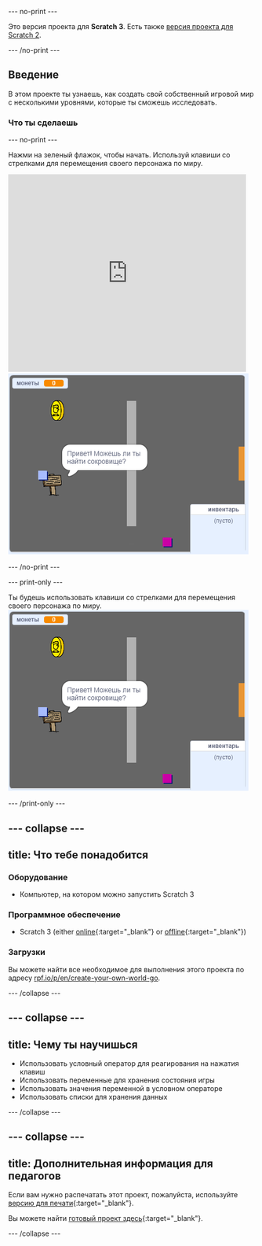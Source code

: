 \--- no-print \---

Это версия проекта для **Scratch 3**. Есть также [версия проекта для Scratch 2](https://projects.raspberrypi.org/en/projects/create-your-own-world-scratch2).

\--- /no-print \---

## Введение

В этом проекте ты узнаешь, как создать свой собственный игровой мир с несколькими уровнями, которые ты сможешь исследовать.

### Что ты сделаешь

\--- no-print \---

Нажми на зеленый флажок, чтобы начать. Используй клавиши со стрелками для перемещения своего персонажа по миру.

<div class="scratch-preview">
  <iframe allowtransparency="true" width="485" height="402" src="https://scratch.mit.edu/projects/embed/258757783/?autostart=false" frameborder="0" scrolling="no"></iframe>
  <img src="images/showcase.png">
</div>

\--- /no-print \---

\--- print-only \---

Ты будешь использовать клавиши со стрелками для перемещения своего персонажа по миру. ![showcase.png](images/showcase.png)

\--- /print-only \---

## \--- collapse \---

## title: Что тебе понадобится

### Оборудование

- Компьютер, на котором можно запустить Scratch 3

### Программное обеспечение

- Scratch 3 (either [online](https://rpf.io/scratchon){:target="_blank"} or [offline](https://rpf.io/scratchoff){:target="_blank"})

### Загрузки

Вы можете найти все необходимое для выполнения этого проекта по адресу [rpf.io/p/en/create-your-own-world-go](https://rpf.io/p/en/create-your-own-world-go).

\--- /collapse \---

## \--- collapse \---

## title: Чему ты научишься

- Использовать условный оператор для реагирования на нажатия клавиш
- Использовать переменные для хранения состояния игры
- Использовать значения переменной в условном операторе
- Использовать списки для хранения данных

\--- /collapse \---

## \--- collapse \---

## title: Дополнительная информация для педагогов

Если вам нужно распечатать этот проект, пожалуйста, используйте [версию для печати](https://projects.raspberrypi.org/en/projects/create-your-own-world/print){:target="_blank"}.

Вы можете найти [готовый проект здесь](https://rpf.io/p/en/create-your-own-world-get){:target="_blank"}.

\--- /collapse \---